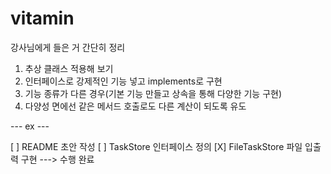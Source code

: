 # vitamin

강사님에게 들은 거 간단히 정리
1. 추상 클래스 적용해 보기
2. 인터페이스로 강제적인 기능 넣고 implements로 구현
3. 기능 종류가 다른 경우(기본 기능 만들고 상속을 통해 다양한 기능 구현)
4. 다양성 면에선 같은 메서드 호출로도 다른 계산이 되도록 유도


--- ex ---

[ ] README 초안 작성
[ ] TaskStore 인터페이스 정의
[X] FileTaskStore 파일 입출력 구현 ---> 수행 완료
